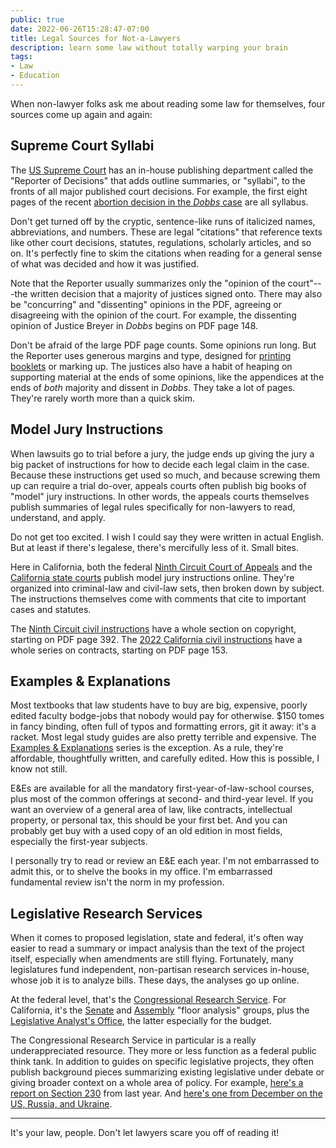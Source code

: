 ```yaml
---
public: true
date: 2022-06-26T15:28:47-07:00
title: Legal Sources for Not-a-Lawyers
description: learn some law without totally warping your brain
tags:
- Law
- Education
---
```


When non-lawyer folks ask me about reading some law for themselves, four sources come up again and again:

## Supreme Court Syllabi

The [US Supreme Court](https://supremecourt.gov) has an in-house publishing department called the "Reporter of Decisions" that adds outline summaries, or "syllabi", to the fronts of all major published court decisions.  For example, the first eight pages of the recent [abortion decision in the _Dobbs_ case](https://www.supremecourt.gov/opinions/21pdf/19-1392_6j37.pdf) are all syllabus.

Don't get turned off by the cryptic, sentence-like runs of italicized names, abbreviations, and numbers.  These are legal "citations" that reference texts like other court decisions, statutes, regulations, scholarly articles, and so on.  It's perfectly fine to skim the citations when reading for a general sense of what was decided and how it was justified.

Note that the Reporter usually summarizes only the "opinion of the court"---the written decision that a majority of justices signed onto.  There may also be "concurring" and "dissenting" opinions in the PDF, agreeing or disagreeing with the opinion of the court.  For example, the dissenting opinion of Justice Breyer in _Dobbs_ begins on PDF page 148.

Don't be afraid of the large PDF page counts.  Some opinions run long.  But the Reporter uses generous margins and type, designed for [printing booklets](https://writing.kemitchell.com/2021/01/06/Printing-Booklets) or marking up.  The justices also have a habit of heaping on supporting material at the ends of some opinions, like the appendices at the ends of _both_ majority and dissent in _Dobbs_.  They take a lot of pages.  They're rarely worth more than a quick skim.

## Model Jury Instructions

When lawsuits go to trial before a jury, the judge ends up giving the jury a big packet of instructions for how to decide each legal claim in the case.  Because these instructions get used so much, and because screwing them up can require a trial do-over, appeals courts often publish big books of "model" jury instructions.  In other words, the appeals courts themselves publish summaries of legal rules specifically for non-lawyers to read, understand, and apply.

Do not get too excited.  I wish I could say they were written in actual English.  But at least if there's legalese, there's mercifully less of it.  Small bites.

Here in California, both the federal [Ninth Circuit Court of Appeals](https://www.ce9.uscourts.gov/jury-instructions/node/105) and the [California state courts](https://www.courts.ca.gov/partners/juryinstructions.htm) publish model jury instructions online.  They're organized into criminal-law and civil-law sets, then broken down by subject.  The instructions themselves come with comments that cite to important cases and statutes.

The [Ninth Circuit civil instructions](https://www.ce9.uscourts.gov/jury-instructions/sites/default/files/WPD/Civil_Instructions_2022_3_0.pdf) have a whole section on copyright, starting on PDF page 392. The [2022 California civil instructions](https://www.courts.ca.gov/partners/documents/Judicial_Council_of_California_Civil_Jury_Instructions.pdf) have a whole series on contracts, starting on PDF page 153.

## Examples & Explanations

Most textbooks that law students have to buy are big, expensive, poorly edited faculty bodge-jobs that nobody would pay for otherwise.  $150 tomes in fancy binding, often full of typos and formatting errors, git it away: it's a racket.  Most legal study guides are also pretty terrible and expensive.  The [Examples &amp; Explanations](https://www.aspenpublishing.com/study-aids/examples-explanations) series is the exception.  As a rule, they're affordable, thoughtfully written, and carefully edited.  How this is possible, I know not still.

E&Es are available for all the mandatory first-year-of-law-school courses, plus most of the common offerings at second- and third-year level.  If you want an overview of a general area of law, like contracts, intellectual property, or personal tax, this should be your first bet.  And you can probably get buy with a used copy of an old edition in most fields, especially the first-year subjects.

I personally try to read or review an E&E each year.  I'm not embarrassed to admit this, or to shelve the books in my office.  I'm embarrassed fundamental review isn't the norm in my profession.

## Legislative Research Services

When it comes to proposed legislation, state and federal, it's often way easier to read a summary or impact analysis than the text of the project itself, especially when amendments are still flying.  Fortunately, many legislatures fund independent, non-partisan research services in-house, whose job it is to analyze bills.  These days, the analyses go up online.

At the federal level, that's the [Congressional Research Service](https://www.loc.gov/crsinfo/).  For California, it's the [Senate](https://sfa.senate.ca.gov/whatisthesenateofficeofflooranalysis) and [Assembly](https://clerk.assembly.ca.gov/assembly-floor-analysis) "floor analysis" groups, plus the [Legislative Analyst's Office](https://lao.ca.gov/), the latter especially for the budget.

The Congressional Research Service in particular is a really underappreciated resource.  They more or less function as a federal public think tank.  In addition to guides on specific legislative projects, they often publish background pieces summarizing existing legislative under debate or giving broader context on a whole area of policy.  For example, [here's a report on Section 230](https://crsreports.congress.gov/product/pdf/R/R46751) from last year.  And [here's one from December on the US, Russia, and Ukraine](https://crsreports.congress.gov/product/pdf/R/R45008).

---

It's your law, people.  Don't let lawyers scare you off of reading it!

